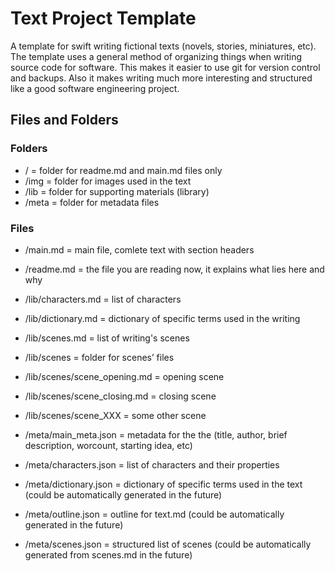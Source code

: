 # Text Project Template

A template for swift writing fictional texts (novels, stories, miniatures, etc). The template uses a general method of organizing things when writing source code for software. This makes it easier to use git for version control and backups. Also it makes writing much more interesting and structured like a good software engineering project.

## Files and Folders

### Folders

- / = folder for readme.md and main.md files only
- /img = folder for images used in the text
- /lib = folder for supporting materials (library)
- /meta = folder for metadata files

### Files

- /main.md = main file, comlete text with section headers
- /readme.md = the file you are reading now, it explains what lies here and why

- /lib/characters.md = list of characters
- /lib/dictionary.md = dictionary of specific terms used in the writing
- /lib/scenes.md = list of writing's scenes
- /lib/scenes = folder for scenes’ files 
- /lib/scenes/scene_opening.md = opening scene
- /lib/scenes/scene_closing.md = closing scene
- /lib/scenes/scene_XXX = some other scene

- /meta/main_meta.json = metadata for the the (title, author, brief description, worcount, starting idea, etc)
- /meta/characters.json = list of characters and their properties
- /meta/dictionary.json = dictionary of specific terms used in the text (could be automatically generated in the future)  
- /meta/outline.json = outline for text.md (could be automatically generated in the future) 
- /meta/scenes.json = structured list of scenes (could be automatically generated from scenes.md in the future) 
